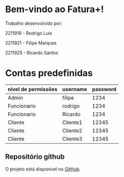 # Bem-vindo ao Fatura+!

Trabalho desenvolvido por:

2211919 - Rodrigo Luís

2211921 - Filipe Marques

2211925 - Ricardo Santos
 
# Contas predefinidas


| nivel de permissões | username | password |
|---------------------|----------|---------|
| Admin                  | filipe  | 1234    |
| Funcionario         | rodrigo  | 1234    |
| Funcionario         | Ricardo  | 1234    |
| Cliente                  | Cliente1     | 12345    |
| Cliente                  | Cliente2   | 12345    |
| Cliente                  | Cliente3     | 12345    |


## Repositório github

O projeto está disponivel no [GitHub](https://github.com/linhk9/Projeto-PWS).
